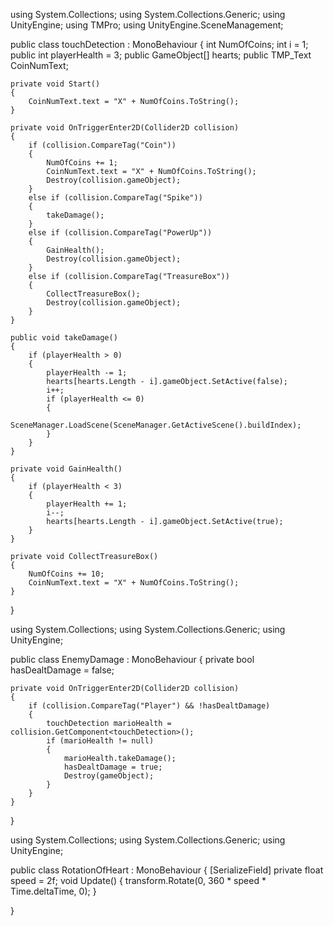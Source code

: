 


using System.Collections;
using System.Collections.Generic;
using UnityEngine;
using TMPro;
using UnityEngine.SceneManagement;

public class touchDetection : MonoBehaviour
{
    int NumOfCoins;
    int i = 1;
    public int playerHealth = 3;
    public GameObject[] hearts;
    public TMP_Text CoinNumText;

    private void Start()
    {
        CoinNumText.text = "X" + NumOfCoins.ToString();
    }

    private void OnTriggerEnter2D(Collider2D collision)
    {
        if (collision.CompareTag("Coin"))
        {
            NumOfCoins += 1;
            CoinNumText.text = "X" + NumOfCoins.ToString();
            Destroy(collision.gameObject);
        }
        else if (collision.CompareTag("Spike"))
        {
            takeDamage();
        }
        else if (collision.CompareTag("PowerUp"))
        {
            GainHealth();
            Destroy(collision.gameObject);
        }
        else if (collision.CompareTag("TreasureBox"))
        {
            CollectTreasureBox();
            Destroy(collision.gameObject);
        }
    }

    public void takeDamage()
    {
        if (playerHealth > 0)
        {
            playerHealth -= 1;
            hearts[hearts.Length - i].gameObject.SetActive(false);
            i++;
            if (playerHealth <= 0)
            {
                SceneManager.LoadScene(SceneManager.GetActiveScene().buildIndex);
            }
        }
    }

    private void GainHealth()
    {
        if (playerHealth < 3)
        {
            playerHealth += 1;
            i--;
            hearts[hearts.Length - i].gameObject.SetActive(true);
        }
    }

    private void CollectTreasureBox()
    {
        NumOfCoins += 10;
        CoinNumText.text = "X" + NumOfCoins.ToString();
    }
}






using System.Collections;
using System.Collections.Generic;
using UnityEngine;

public class EnemyDamage : MonoBehaviour
{
    private bool hasDealtDamage = false;

    private void OnTriggerEnter2D(Collider2D collision)
    {
        if (collision.CompareTag("Player") && !hasDealtDamage)
        {
            touchDetection marioHealth = collision.GetComponent<touchDetection>();
            if (marioHealth != null)
            {
                marioHealth.takeDamage();
                hasDealtDamage = true;
                Destroy(gameObject);
            }
        }
    }
}





using System.Collections;
using System.Collections.Generic;
using UnityEngine;

public class RotationOfHeart : MonoBehaviour
{
    [SerializeField]    private float speed = 2f;
    void Update()
    {
        transform.Rotate(0, 360 * speed * Time.deltaTime, 0);
    }

}








